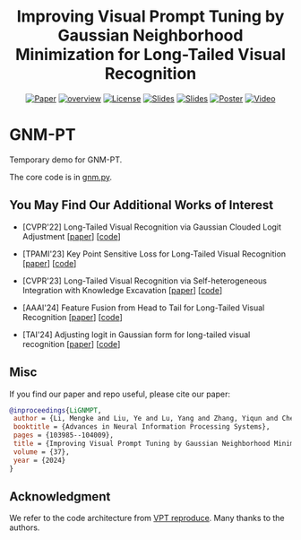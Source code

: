 <h1 align="center"> Improving Visual Prompt Tuning by Gaussian Neighborhood Minimization for Long-Tailed Visual Recognition </h1>
<p align="center">
    <a href="https://arxiv.org/pdf/2410.21042"><img src="https://img.shields.io/badge/arXiv-2306.06963-b31b1b.svg" alt="Paper"></a>
    <a href="https://vcc.tech/research/2024/GNM-PT"><img alt="overview" src="https://img.shields.io/static/v1?label=overview&message=VCC%20Project&color=blue"></a>
    <!-- <a href="https://github.com/Keke921/GNM-PT"><img src="https://img.shields.io/badge/-Github-grey?logo=github" alt="Github"></a> -->
    <!-- <a href=""><img src="https://colab.research.google.com/assets/colab-badge.svg" alt="Colab"></a> -->
    <!-- <a href="https://openreview.net/forum?id=xxx"> <img alt="License" src="https://img.shields.io/static/v1?label=Pub&message=AAAI%2723&color=blue"></a> -->
    <a href="https://github.com/Keke921/GNM-PT/blob/main/LICENSE"> <img alt="License" src="https://img.shields.io/github/license/LFhase/PAIR?color=blue"></a>
    <!-- <a href="https://nips.cc/virtual/2023/poster/70939"> <img src="https://img.shields.io/badge/Video-grey?logo=Kuaishou&logoColor=white" alt="Video"></a> -->
    <a href="https://github.com/Keke921/GNM-PT/blob/main/Slides%20Poster%20Video/NeurIPS24_Slides.pptx"> <img src="https://img.shields.io/badge/Slides-grey?&logo=MicrosoftPowerPoint&logoColor=white" alt="Slides"></a>
    <a href="https://github.com/Keke921/GNM-PT/blob/main/Slides%20Poster%20Video/NeurIPS24_Slides.pdf"> <img src="https://img.shields.io/badge/Slides-grey?logo=airplayvideo&logoColor=white" alt="Slides"></a>
    <a href="https://github.com/Keke921/GNM-PT/blob/main/Slides%20Poster%20Video/NeurIPS24_Poster.pdf"> <img src="https://img.shields.io/badge/Poster-grey?logo=airplayvideo&logoColor=white" alt="Poster"></a>
    <a href="https://github.com/Keke921/GNM-PT/blob/main/Slides%20Poster%20Video/NeurIPS24_Video.mp4"> <img src="https://img.shields.io/badge/Video-grey?logo=airplayvideo&logoColor=white" alt="Video"></a>
</p>


# GNM-PT
Temporary demo for GNM-PT.

The core code is in [gnm.py](https://github.com/Keke921/RSAM-PT/blob/main/gnm.py). 


## You May Find Our Additional Works of Interest

* [CVPR'22] Long-Tailed Visual Recognition via Gaussian Clouded Logit Adjustment [[paper](https://openaccess.thecvf.com/content/CVPR2022/papers/Li_Long-Tailed_Visual_Recognition_via_Gaussian_Clouded_Logit_Adjustment_CVPR_2022_paper.pdf)] [[code](https://github.com/Keke921/GCLLoss)]

* [TPAMI'23] Key Point Sensitive Loss for Long-Tailed Visual Recognition [[paper](https://drive.google.com/file/d/1gOJDHBJ_M7RmU6Iw2p6uXIyo8pNgVMrv/view?pli=1)] [[code](https://github.com/Keke921/KPSLoss)]

* [CVPR'23] Long-Tailed Visual Recognition via Self-heterogeneous Integration with Knowledge Excavation [[paper](https://arxiv.org/pdf/2304.01279)] [[code](https://github.com/jinyan-06/SHIKE)]

* [AAAI'24] Feature Fusion from Head to Tail for Long-Tailed Visual Recognition [[paper](https://arxiv.org/pdf/2306.06963)] [[code](https://github.com/Keke921/H2T)]

* [TAI'24] Adjusting logit in Gaussian form for long-tailed visual recognition [[paper](https://arxiv.org/pdf/2305.10648)] [[code](https://github.com/Keke921/GCLLoss)]

## Misc

If you find our paper and repo useful, please cite our paper:

```bibtex
@inproceedings{LiGNMPT,
 author = {Li, Mengke and Liu, Ye and Lu, Yang and Zhang, Yiqun and Cheung, Yiu-ming and Huang, Hui},
 booktitle = {Advances in Neural Information Processing Systems},
 pages = {103985--104009},
 title = {Improving Visual Prompt Tuning by Gaussian Neighborhood Minimization for Long-Tailed Visual Recognition},
 volume = {37},
 year = {2024}
}
```

## Acknowledgment
We refer to the code architecture from [VPT reproduce](https://github.com/DongSky/vpt_reproduce). Many thanks to the authors.
